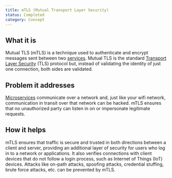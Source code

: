 ```yaml
---
title: mTLS (Mutual Transport Layer Security)
status: Completed
category: Concept
---
```


## What it is
Mutual TLS (mTLS) is a technique used to authenticate and encrypt messages sent between two [services](/service/). Mutual TLS is the standard [Transport Layer Security](/tlstransport-layer-security/) (TLS) protocol but, instead of validating the identity of just one connection, both sides are validated.

## Problem it addresses
[Microservices](/microservices/) communicate over a network and, just like your wifi network, communication in transit over that network can be hacked. mTLS ensures that no unauthorized party can listen in on or impersonate legitimate requests.

## How it helps
mTLS ensures that traffic is secure and trusted in both directions between a client and server, providing an additional layer of security for users who log in to a network or applications. It also verifies connections with client devices that do not follow a login process, such as Internet of Things (IoT) devices. Attacks like on-path attacks, spoofing attacks, credential stuffing, brute force attacks, etc. can be prevented by mTLS.

